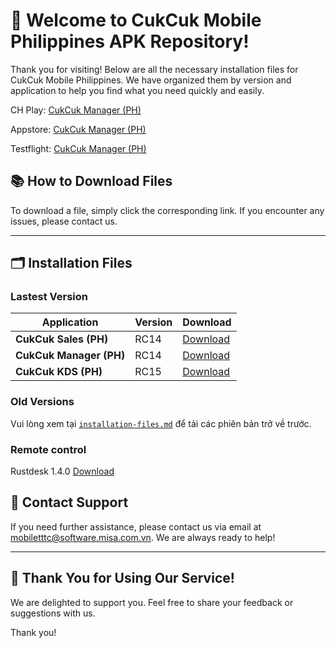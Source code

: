 # 🎉 **Welcome to CukCuk Mobile Philippines APK Repository!**

Thank you for visiting! Below are all the necessary installation files for CukCuk Mobile Philippines. We have organized them by version and application to help you find what you need quickly and easily.

CH Play:
[CukCuk Manager (PH)](https://play.google.com/store/apps/details?id=vn.com.misa.cukcukmanagerph.phl)

Appstore:
[CukCuk Manager (PH)](https://apps.apple.com/us/app/cukcuk-manager-ph/id6608965421)

Testflight:
[CukCuk Manager (PH)](https://testflight.apple.com/join/EqEFwcfV)


## 📚 **How to Download Files**
To download a file, simply click the corresponding link. If you encounter any issues, please contact us.

---

## 🗂️ **Installation Files**

### Lastest Version

| Application | Version | Download |
|---|---|---|
| **CukCuk Sales (PH)** | RC14 | [Download](https://github.com/CukCuk-US/CukCuk-PH/releases/download/RC14/Sales_RC14_0_0_0.apk) |
| **CukCuk Manager (PH)** | RC14 | [Download](https://github.com/CukCuk-US/CukCuk-PH/releases/download/RC14/Manager_RC14_0_0_0.apk) |
| **CukCuk KDS (PH)** | RC15 | [Download](https://github.com/CukCuk-US/CukCuk-PH/releases/download/RC15/KDS_RC15_0_0_1.apk) |

### Old Versions

Vui lòng xem tại [`installation-files.md`](installation-files.md) để tải các phiên bản trở về trước.

### Remote control 
Rustdesk 1.4.0 [Download](https://github.com/rustdesk/rustdesk/releases/download/1.4.0/rustdesk-1.4.0-universal-signed.apk)

## 📧 **Contact Support**

If you need further assistance, please contact us via email at [mobiletttc@software.misa.com.vn](mailto:mobiletttc@software.misa.com.vn). We are always ready to help!

---

## 🚀 **Thank You for Using Our Service!**

We are delighted to support you. Feel free to share your feedback or suggestions with us.

Thank you!
